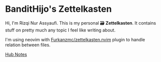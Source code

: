 # BanditHijo's Zettelkasten

Hi, I'm Rizqi Nur Assyaufi. This is my personal 🗃️ **Zettelkasten**. It contains stuff on pretty much any topic I feel like writing about.

I'm using neovim with [Furkanzmc/zettelkasten.nvim](https://github.com/Furkanzmc/zettelkasten.nvim) plugin to handle relation between files.

[Hub Notes](HUB.md)
